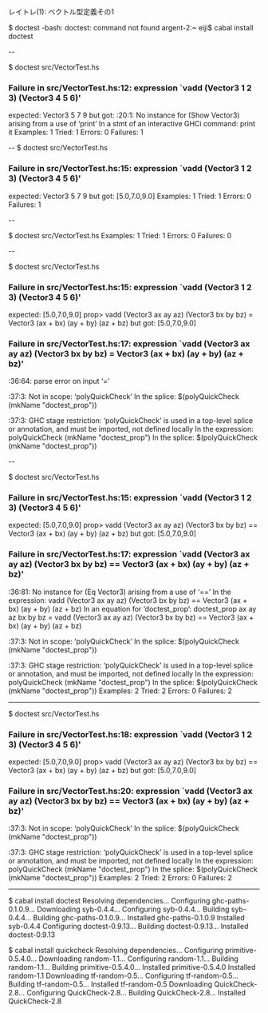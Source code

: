 レイトレ(1): ベクトル型定義その1

$ doctest
-bash: doctest: command not found
argent-2:~ eiji$ cabal install doctest

--

$ doctest src/VectorTest.hs
### Failure in src/VectorTest.hs:12: expression `vadd (Vector3 1 2 3) (Vector3 4 5 6)'
expected: Vector3 5 7 9
 but got: 
          <interactive>:20:1:
              No instance for (Show Vector3) arising from a use of ‘print’
              In a stmt of an interactive GHCi command: print it
Examples: 1  Tried: 1  Errors: 0  Failures: 1


--
$ doctest src/VectorTest.hs
### Failure in src/VectorTest.hs:15: expression `vadd (Vector3 1 2 3) (Vector3 4 5 6)'
expected: Vector3 5 7 9
 but got: [5.0,7.0,9.0]
Examples: 1  Tried: 1  Errors: 0  Failures: 1

--

$ doctest src/VectorTest.hs
Examples: 1  Tried: 1  Errors: 0  Failures: 0

--

$ doctest src/VectorTest.hs
### Failure in src/VectorTest.hs:15: expression `vadd (Vector3 1 2 3) (Vector3 4 5 6)'
expected: [5.0,7.0,9.0]
          prop> vadd (Vector3 ax ay az) (Vector3 bx by bz) = Vector3 (ax + bx) (ay + by) (az + bz)
 but got: [5.0,7.0,9.0]
### Failure in src/VectorTest.hs:17: expression `vadd (Vector3 ax ay az) (Vector3 bx by bz) = Vector3 (ax + bx) (ay + by) (az + bz)'

<interactive>:36:64: parse error on input ‘=’

<interactive>:37:3:
    Not in scope: ‘polyQuickCheck’
    In the splice: $(polyQuickCheck (mkName "doctest_prop"))

<interactive>:37:3:
    GHC stage restriction:
      ‘polyQuickCheck’ is used in a top-level splice or annotation,
      and must be imported, not defined locally
    In the expression: polyQuickCheck (mkName "doctest_prop")
    In the splice: $(polyQuickCheck (mkName "doctest_prop"))

--

$ doctest src/VectorTest.hs
### Failure in src/VectorTest.hs:15: expression `vadd (Vector3 1 2 3) (Vector3 4 5 6)'
expected: [5.0,7.0,9.0]
          prop> vadd (Vector3 ax ay az) (Vector3 bx by bz) == Vector3 (ax + bx) (ay + by) (az + bz)
 but got: [5.0,7.0,9.0]
### Failure in src/VectorTest.hs:17: expression `vadd (Vector3 ax ay az) (Vector3 bx by bz) == Vector3 (ax + bx) (ay + by) (az + bz)'

<interactive>:36:81:
    No instance for (Eq Vector3) arising from a use of ‘==’
    In the expression:
      vadd (Vector3 ax ay az) (Vector3 bx by bz)
      == Vector3 (ax + bx) (ay + by) (az + bz)
    In an equation for ‘doctest_prop’:
        doctest_prop ax ay az bx by bz
          = vadd (Vector3 ax ay az) (Vector3 bx by bz)
            == Vector3 (ax + bx) (ay + by) (az + bz)

<interactive>:37:3:
    Not in scope: ‘polyQuickCheck’
    In the splice: $(polyQuickCheck (mkName "doctest_prop"))

<interactive>:37:3:
    GHC stage restriction:
      ‘polyQuickCheck’ is used in a top-level splice or annotation,
      and must be imported, not defined locally
    In the expression: polyQuickCheck (mkName "doctest_prop")
    In the splice: $(polyQuickCheck (mkName "doctest_prop"))
Examples: 2  Tried: 2  Errors: 0  Failures: 2

---

$ doctest src/VectorTest.hs
### Failure in src/VectorTest.hs:18: expression `vadd (Vector3 1 2 3) (Vector3 4 5 6)'
expected: [5.0,7.0,9.0]
          prop> vadd (Vector3 ax ay az) (Vector3 bx by bz) == Vector3 (ax + bx) (ay + by) (az + bz)
 but got: [5.0,7.0,9.0]
### Failure in src/VectorTest.hs:20: expression `vadd (Vector3 ax ay az) (Vector3 bx by bz) == Vector3 (ax + bx) (ay + by) (az + bz)'

<interactive>:37:3:
    Not in scope: ‘polyQuickCheck’
    In the splice: $(polyQuickCheck (mkName "doctest_prop"))

<interactive>:37:3:
    GHC stage restriction:
      ‘polyQuickCheck’ is used in a top-level splice or annotation,
      and must be imported, not defined locally
    In the expression: polyQuickCheck (mkName "doctest_prop")
    In the splice: $(polyQuickCheck (mkName "doctest_prop"))
Examples: 2  Tried: 2  Errors: 0  Failures: 2



---
$ cabal install doctest
Resolving dependencies...
Configuring ghc-paths-0.1.0.9...
Downloading syb-0.4.4...
Configuring syb-0.4.4...
Building syb-0.4.4...
Building ghc-paths-0.1.0.9...
Installed ghc-paths-0.1.0.9
Installed syb-0.4.4
Configuring doctest-0.9.13...
Building doctest-0.9.13...
Installed doctest-0.9.13


$ cabal install quickcheck
Resolving dependencies...
Configuring primitive-0.5.4.0...
Downloading random-1.1...
Configuring random-1.1...
Building random-1.1...
Building primitive-0.5.4.0...
Installed primitive-0.5.4.0
Installed random-1.1
Downloading tf-random-0.5...
Configuring tf-random-0.5...
Building tf-random-0.5...
Installed tf-random-0.5
Downloading QuickCheck-2.8...
Configuring QuickCheck-2.8...
Building QuickCheck-2.8...
Installed QuickCheck-2.8



